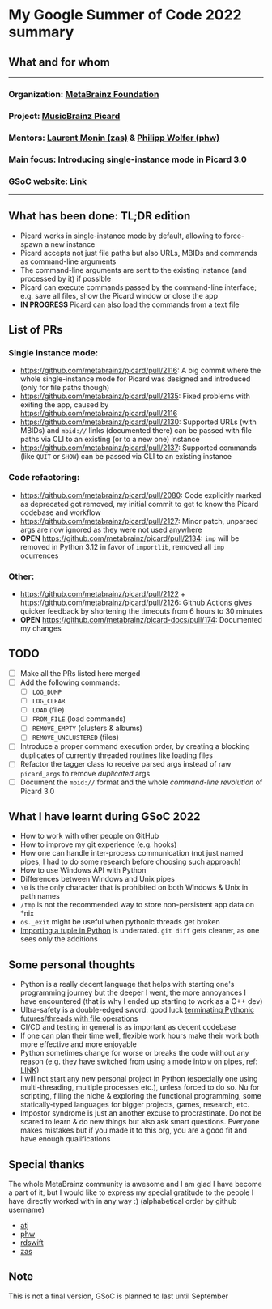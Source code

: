 # My Google Summer of Code 2022 summary

## What and for whom
---
### Organization: [MetaBrainz Foundation](https://github.com/metabrainz)
### Project: [MusicBrainz Picard](https://github.com/metabrainz/picard)
### Mentors: [Laurent Monin (zas)](https://github.com/zas) & [Philipp Wolfer (phw)](https://github.com/phw)
### Main focus: Introducing single-instance mode in Picard 3.0
### GSoC website: [Link](https://summerofcode.withgoogle.com/programs/2022/projects/ItQ0NNLd)
---
## What has been done: TL;DR edition
- Picard works in single-instance mode by default, allowing to force-spawn a new instance
- Picard accepts not just file paths but also URLs, MBIDs and commands as command-line arguments
- The command-line arguments are sent to the existing instance (and processed by it) if possible
- Picard can execute commands passed by the command-line interface; e.g. save all files, show the Picard window or close the app
- **IN PROGRESS** Picard can also load the commands from a text file

## List of PRs
### Single instance mode:
- https://github.com/metabrainz/picard/pull/2116: A big commit where the whole single-instance mode for Picard was designed and introduced (only for file paths though)
- https://github.com/metabrainz/picard/pull/2135: Fixed problems with exiting the app, caused by https://github.com/metabrainz/picard/pull/2116
- https://github.com/metabrainz/picard/pull/2130: Supported URLs (with MBIDs) and `mbid://` links (documented there) can be passed with file paths via CLI to an existing (or to a new one) instance
- https://github.com/metabrainz/picard/pull/2137: Supported commands (like `QUIT` or `SHOW`) can be passed via CLI to an existing instance

### Code refactoring:
- https://github.com/metabrainz/picard/pull/2080: Code explicitly marked as deprecated got removed, my initial commit to get to know the Picard codebase and workflow
- https://github.com/metabrainz/picard/pull/2127: Minor patch, unparsed args are now ignored as they were not used anywhere
- **OPEN** https://github.com/metabrainz/picard/pull/2134: `imp` will be removed in Python 3.12 in favor of `importlib`, removed all `imp` ocurrences

### Other:
- https://github.com/metabrainz/picard/pull/2122 + https://github.com/metabrainz/picard/pull/2126: Github Actions gives quicker feedback by shortening the timeouts from 6 hours to 30 minutes
- **OPEN** https://github.com/metabrainz/picard-docs/pull/174: Documented my changes

## TODO
- [ ] Make all the PRs listed here merged
- [ ] Add the following commands: 
    - [ ] `LOG_DUMP`
    - [ ] `LOG_CLEAR`
    - [ ] `LOAD`               (file)
    - [ ] `FROM_FILE`          (load commands)
    - [ ] `REMOVE_EMPTY`       (clusters & albums)
    - [ ] `REMOVE_UNCLUSTERED` (files)
- [ ] Introduce a proper command execution order, by creating a blocking duplicates of currently threaded routines like loading files
- [ ] Refactor the tagger class to receive parsed args instead of raw `picard_args` to remove *duplicated* args
- [ ] Document the `mbid://` format and the whole *command-line revolution* of Picard 3.0

## What I have learnt during GSoC 2022
- How to work with other people on GitHub
- How to improve my git experience (e.g. hooks)
- How one can handle inter-process communication (not just named pipes, I had to do some research before choosing such approach)
- How to use Windows API with Python
- Differences between Windows and Unix pipes
- `\0` is the only character that is prohibited on both Windows & Unix in path names
- `/tmp` is not the recommended way to store non-persistent app data on *nix
- `os._exit` might be useful when pythonic threads get broken
- [Importing a tuple in Python](https://github.com/django/django/blob/main/django/contrib/auth/views.py#L12-L17) is underrated. `git diff` gets cleaner, as one sees only the additions

## Some personal thoughts
- Python is a really decent language that helps with starting one's programming journey but the deeper I went, the more annoyances I have encountered (that is why I ended up starting to work as a C++ dev)
- Ultra-safety is a double-edged sword: good luck [terminating Pythonic futures/threads with file operations](https://github.com/skelly37/picard/blob/master/picard/util/pipe.py#L242-L244)
- CI/CD and testing in general is as important as decent codebase
- If one can plan their time well, flexible work hours make their work both more effective and more enjoyable
- Python sometimes change for worse or breaks the code without any reason (e.g. they have switched from using `a` mode into `w` on pipes, ref: [LINK](https://www.mail-archive.com/python-bugs-list@python.org/msg280900.html))
- I will not start any new personal project in Python (especially one using multi-threading, multiple processes etc.), unless forced to do so. Nu for scripting, filling the niche & exploring the functional programming, some statically-typed languages for bigger projects, games, research, etc.
- Impostor syndrome is just an another excuse to procrastinate. Do not be scared to learn & do new things but also ask smart questions. Everyone makes mistakes but if you made it to this org, you are a good fit and have enough qualifications


## Special thanks
The whole MetaBrainz community is awesome and I am glad I have become a part of it, but I would like to express my special gratitude to the people I have directly worked with in any way :) (alphabetical order by github username)

- [atj](https://github.com/atj)
- [phw](https://github.com/phw)
- [rdswift](https://github.com/rdswift)
- [zas](https://github.com/zas)

## Note
This is not a final version, GSoC is planned to last until September

